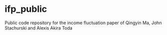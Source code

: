 # ifp_public
Public code repository for the income fluctuation paper of Qingyin Ma, John Stachurski and Alexis Akira Toda
